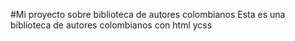 #Mi proyecto sobre biblioteca de autores colombianos
Esta es una biblioteca de autores colombianos con html ycss
